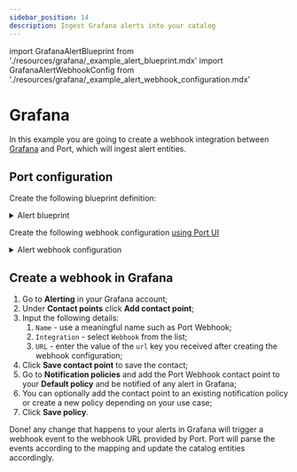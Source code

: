 ```yaml
---
sidebar_position: 14
description: Ingest Grafana alerts into your catalog
---
```


import GrafanaAlertBlueprint from './resources/grafana/\_example_alert_blueprint.mdx'
import GrafanaAlertWebhookConfig from './resources/grafana/\_example_alert_webhook_configuration.mdx'

# Grafana

In this example you are going to create a webhook integration between [Grafana](https://grafana.com/) and Port, which will ingest alert entities.

## Port configuration

Create the following blueprint definition:

<details>
<summary>Alert blueprint</summary>

<GrafanaAlertBlueprint/>

</details>

Create the following webhook configuration [using Port UI](/build-your-software-catalog/sync-data-to-catalog/webhook/?operation=ui#configuring-webhook-endpoints)

<details>

<summary>Alert webhook configuration</summary>

1. **Basic details** tab - fill the following details:
   1. Title : `Grafana Alert Mapper`;
   2. Identifier : `grafana_alert_mapper`;
   3. Description : `A webhook configuration to map Grafana alerts to Port`;
   4. Icon : `Grafana`;
2. **Integration configuration** tab - fill the following JQ mapping:

   <GrafanaAlertWebhookConfig/>

3. Click **Save** at the bottom of the page.

</details>

## Create a webhook in Grafana

1. Go to **Alerting** in your Grafana account;
2. Under **Contact points** click **Add contact point**;
3. Input the following details:
   1. `Name` - use a meaningful name such as Port Webhook;
   2. `Integration` - select `Webhook` from the list;
   3. `URL` - enter the value of the `url` key you received after creating the webhook configuration;
4. Click **Save contact point** to save the contact;
5. Go to **Notification policies** and add the Port Webhook contact point to your **Default policy** and be notified of any alert in Grafana;
6. You can optionally add the contact point to an existing notification policy or create a new policy depending on your use case;
7. Click **Save policy**.

Done! any change that happens to your alerts in Grafana will trigger a webhook event to the webhook URL provided by Port. Port will parse the events according to the mapping and update the catalog entities accordingly.
